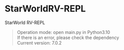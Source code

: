 # StarWorldRV-REPL
StarWorld RV-REPL

> Operation mode: open main.py in Python3.10<br/>
> If there is an error, please check the dependency<br/>
> Current version: 7.0.2<br/>
